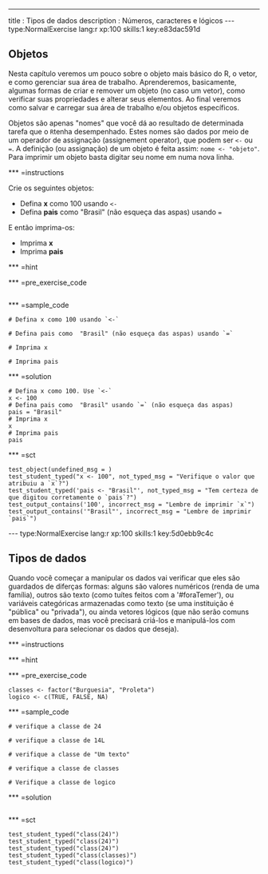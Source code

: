 ---
title       : Tipos de dados
description : Números, caracteres e lógicos
--- type:NormalExercise lang:r xp:100 skills:1 key:e83dac591d
## Objetos

Nesta capítulo veremos um pouco sobre o objeto mais básico do R, o vetor, e como gerenciar sua área de trabalho. Aprenderemos, basicamente, algumas formas de criar e remover um objeto (no caso um vetor), como verificar suas propriedades e alterar seus elementos. Ao final veremos como salvar e carregar sua área de trabalho e/ou objetos específicos.

Objetos são apenas "nomes" que você dá ao resultado de determinada tarefa que o `R`tenha desempenhado. Estes nomes são dados por meio de um operador de assignação (assignement operator), que podem ser `<-` ou `=`. A definição (ou assignação) de um objeto é feita assim: `nome <- "objeto"`. Para imprimir um objeto basta digitar seu nome em numa nova linha.

*** =instructions

Crie os seguintes objetos:

* Defina **x** como 100 usando `<-`
* Defina **pais** como  "Brasil" (não esqueça das aspas) usando `=`

E então imprima-os:

* Imprima **x**
* Imprima **pais**

*** =hint

*** =pre_exercise_code
```{r}

```

*** =sample_code
```{r}
# Defina x como 100 usando `<-`

# Defina pais como  "Brasil" (não esqueça das aspas) usando `=`

# Imprima x

# Imprima pais

```

*** =solution
```{r}
# Defina x como 100. Use `<-`
x <- 100
# Defina pais como  "Brasil" usando `=` (não esqueça das aspas)
pais = "Brasil"
# Imprima x
x
# Imprima pais
pais
```

*** =sct
```{r}
test_object(undefined_msg = )
test_student_typed("x <- 100", not_typed_msg = "Verifique o valor que atribuiu a `x`?")
test_student_typed('pais <- "Brasil"', not_typed_msg = "Tem certeza de que digitou corretamente o `pais`?")
test_output_contains('100', incorrect_msg = "Lembre de imprimir `x`")
test_output_contains('"Brasil"', incorrect_msg = "Lembre de imprimir `pais`")
```

--- type:NormalExercise lang:r xp:100 skills:1 key:5d0ebb9c4c
## Tipos de dados

Quando você começar a manipular os dados vai verificar que eles são guardados de diferças formas: alguns são valores numéricos (renda de uma família), outros são texto (como tuítes feitos com a '#foraTemer'), ou variáveis categóricas armazenadas como texto (se uma instituição é "pública" ou "privada"), ou ainda vetores lógicos (que não serão comuns em bases de dados, mas você precisará criá-los e manipulá-los com desenvoltura para selecionar os dados que deseja).

*** =instructions

*** =hint

*** =pre_exercise_code
```{r}
classes <- factor("Burguesia", "Proleta")
logico <- c(TRUE, FALSE, NA)
```

*** =sample_code
```{r}
# verifique a classe de 24

# verifique a classe de 14L

# verifique a classe de "Um texto"

# verifique a classe de classes

# Verifique a classe de logico

```

*** =solution
```{r}

```

*** =sct
```{r}
test_student_typed("class(24)")
test_student_typed("class(24)")
test_student_typed("class(24)")
test_student_typed("class(classes)")
test_student_typed("class(logico)")


```
